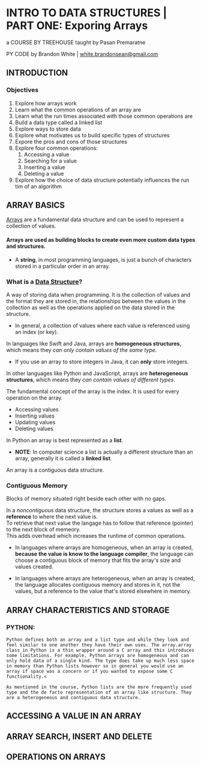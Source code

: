 # INTRO TO DATA STRUCTURES | PART ONE: Exporing Arrays

a COURSE BY TREEHOUSE
taught by Pasan Premaratne

PY CODE by Brandon White | white.brandonsean@gmail.com

## INTRODUCTION

### Objectives
1. Explore how arrays work
2. Learn what the common operations of an array are
3. Learn what the run times associated with those common operations are
4. Build a data type called a linked list
5. Explore ways to store data
6. Explore what motivates us to build specific types of structures
7. Expore the pros and cons of those structures
8. Explore four common operations:
    1. Accessing a value
    2. Searching for a value
    3. Inserting a value
    4. Deleting a value
9. Explore how the choice of data structure potentially influences the run tim of an algorithm

## ARRAY BASICS

[Arrays](https://en.wikipedia.org/wiki/Array_data_structure) are a fundamental data structure and can be used to represent a collection of values.

#### **Arrays are used as building blocks to create even more custom data types and structures**.
  * A **string**, in most programming languages, is just a bunch of characters stored in a particular order in an array.

### What is a [Data Structure](https://en.wikipedia.org/wiki/Data_structure)?
A way of storing data when programming. It is the collection of values and the format they are stored in, the relationships between the values in the collection as well as the operations applied on the data stored in the structure.
  * In general, a collection of values where each value is referenced using an index (or key).

In languages like Swift and Java, arrays are **homogeneous structures**, which means they _can only contain values of the same type_. 
  * If you use an array to store integers in Java, it can **only** store integers.

In other languages like Python and JavaScript, arrays are **heterogeneous structures**, which means they _can contain values of different types_.

The fundamental concept of the array is the index. It is used for every operation on the array.
  * Accessing values
  * Inserting values
  * Updating values
  * Deleting values

In Python an array is best represented as a **list**. 
  * **NOTE**: In computer science a list is actually a different structure than an array, generally it is called a **linked list**.

An array is a contiguous data structure. 

### Contiguous Memory
Blocks of memory situated right beside each other with no gaps.

In a _noncontiguous_ data structure, the structure stores a values as well as a **reference** to where the next value is.  
To retrieve that next value the langage has to follow that reference (pointer) to the next block of memeory.  
This adds overhead which increases the runtime of common operations.

* In languages where arrays are homogeneous, when an array is created, **because the value is know to the language compiler**, the language can choose a contiguous block of memory that fits the array's size and values created.

* In languages where arrays are heterogeneous, when an array is created, the language allocates contiguous memory and stores in it, not the values, but a reference to the value that's stored elsewhere in memory. 

## ARRAY CHARACTERISTICS AND STORAGE

### PYTHON:

````
Python defines both an array and a list type and while they look and feel similar to one another they have their own uses. The array.array class in Python is a thin wrapper around a C array and this introduces some limitations. For example, Python arrays are homogeneous and can only hold data of a single kind. The type does take up much less space in memory than Python lists however so in general you would use an array if space was a concern or if you wanted to expose some C functionality.<

As mentioned in the course, Python lists are the more frequently used type and the de facto representation of an array like structure. They are a heterogeneous and contiguous data structure.
````

## ACCESSING A VALUE IN AN ARRAY

## ARRAY SEARCH, INSERT AND DELETE

## OPERATIONS ON ARRAYS